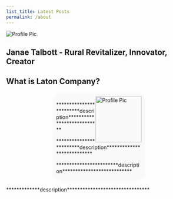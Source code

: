 ```yaml
---
list_title: Latest Posts
permalink: /about
---
```


<article class= "top">
  <div class="wrapper">
    <div class="box box1">
      <img src="https://kadetat.github.io/Laton-Company/images/latonlogo.PNG" alt="Profile Pic">
    </div>
  </div>
  <h1 class="OutlineText"> Janae Talbott - Rural Revitalizer, Innovator, Creator </h1>
  <h2>What is Laton Company?</h2>

  <div class="row" style="background-color: #F9F9F9; padding-inline: 2%; padding-top: 2%; padding-bottom: 1%;  border-radius: 25px; margin-left: 25%; margin-right: 25%;">
      <div class="col-sm-3">
        <img src="https://kadetat.github.io/Laton-Company/images/profilepic.PNG" alt="Profile Pic" width="125" height="125" style="float:right">
      </div>
      <div class="col-md-9" style="text-align:left;">
        <p> ************************description*************************** </p>
        <p> ************************description*************************** </p>
        <p> ************************description*************************** </p>
      </div>
  </div>
</article>

<article>
  <p>*************description********************************</p>
</article>


